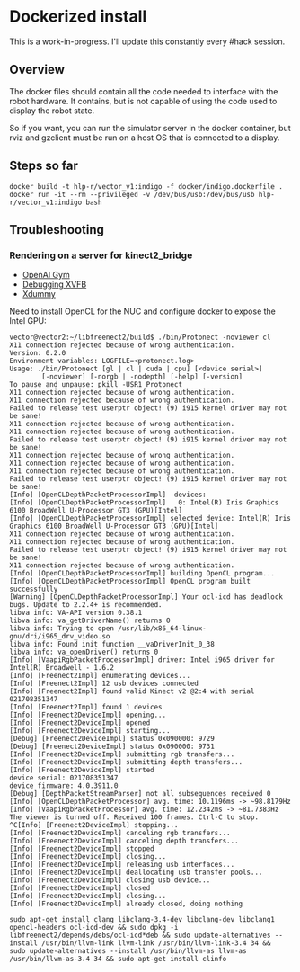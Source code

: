# Dockerized install

This is a work-in-progress. I'll update this constantly every #hack session.

## Overview

The docker files should contain all the code needed to interface with the robot hardware. It contains, but is not capable of using the code used to display the robot state.

So if you want, you can run the simulator server in the docker container, but rviz and gzclient must be run on a host OS that is connected to a display.

## Steps so far

```
docker build -t hlp-r/vector_v1:indigo -f docker/indigo.dockerfile .
docker run -it --rm --privileged -v /dev/bus/usb:/dev/bus/usb hlp-r/vector_v1:indigo bash
```

## Troubleshooting

### Rendering on a server for kinect2_bridge

- [OpenAI Gym](https://github.com/banerjs/gym#rendering-on-a-server)
- [Debugging XVFB](https://askubuntu.com/questions/754382/how-do-i-start-chromium-browser-in-headless-mode-extension-randr-missing-on-d)
- [Xdummy](http://xpra.org/trac/wiki/Xdummy)

Need to install OpenCL for the NUC and configure docker to expose the Intel GPU:

```
vector@vector2:~/libfreenect2/build$ ./bin/Protonect -noviewer cl
X11 connection rejected because of wrong authentication.
Version: 0.2.0
Environment variables: LOGFILE=<protonect.log>
Usage: ./bin/Protonect [gl | cl | cuda | cpu] [<device serial>]
        [-noviewer] [-norgb | -nodepth] [-help] [-version]
To pause and unpause: pkill -USR1 Protonect
X11 connection rejected because of wrong authentication.
X11 connection rejected because of wrong authentication.
Failed to release test userptr object! (9) i915 kernel driver may not be sane!
X11 connection rejected because of wrong authentication.
X11 connection rejected because of wrong authentication.
Failed to release test userptr object! (9) i915 kernel driver may not be sane!
X11 connection rejected because of wrong authentication.
X11 connection rejected because of wrong authentication.
X11 connection rejected because of wrong authentication.
Failed to release test userptr object! (9) i915 kernel driver may not be sane!
[Info] [OpenCLDepthPacketProcessorImpl]  devices:
[Info] [OpenCLDepthPacketProcessorImpl]   0: Intel(R) Iris Graphics 6100 BroadWell U-Processor GT3 (GPU)[Intel]
[Info] [OpenCLDepthPacketProcessorImpl] selected device: Intel(R) Iris Graphics 6100 BroadWell U-Processor GT3 (GPU)[Intel]
X11 connection rejected because of wrong authentication.
X11 connection rejected because of wrong authentication.
Failed to release test userptr object! (9) i915 kernel driver may not be sane!
X11 connection rejected because of wrong authentication.
[Info] [OpenCLDepthPacketProcessorImpl] building OpenCL program...
[Info] [OpenCLDepthPacketProcessorImpl] OpenCL program built successfully
[Warning] [OpenCLDepthPacketProcessorImpl] Your ocl-icd has deadlock bugs. Update to 2.2.4+ is recommended.
libva info: VA-API version 0.38.1
libva info: va_getDriverName() returns 0
libva info: Trying to open /usr/lib/x86_64-linux-gnu/dri/i965_drv_video.so
libva info: Found init function __vaDriverInit_0_38
libva info: va_openDriver() returns 0
[Info] [VaapiRgbPacketProcessorImpl] driver: Intel i965 driver for Intel(R) Broadwell - 1.6.2
[Info] [Freenect2Impl] enumerating devices...
[Info] [Freenect2Impl] 12 usb devices connected
[Info] [Freenect2Impl] found valid Kinect v2 @2:4 with serial 021708351347
[Info] [Freenect2Impl] found 1 devices
[Info] [Freenect2DeviceImpl] opening...
[Info] [Freenect2DeviceImpl] opened
[Info] [Freenect2DeviceImpl] starting...
[Debug] [Freenect2DeviceImpl] status 0x090000: 9729
[Debug] [Freenect2DeviceImpl] status 0x090000: 9731
[Info] [Freenect2DeviceImpl] submitting rgb transfers...
[Info] [Freenect2DeviceImpl] submitting depth transfers...
[Info] [Freenect2DeviceImpl] started
device serial: 021708351347
device firmware: 4.0.3911.0
[Debug] [DepthPacketStreamParser] not all subsequences received 0
[Info] [OpenCLDepthPacketProcessor] avg. time: 10.1196ms -> ~98.8179Hz
[Info] [VaapiRgbPacketProcessor] avg. time: 12.2342ms -> ~81.7383Hz
The viewer is turned off. Received 100 frames. Ctrl-C to stop.
^C[Info] [Freenect2DeviceImpl] stopping...
[Info] [Freenect2DeviceImpl] canceling rgb transfers...
[Info] [Freenect2DeviceImpl] canceling depth transfers...
[Info] [Freenect2DeviceImpl] stopped
[Info] [Freenect2DeviceImpl] closing...
[Info] [Freenect2DeviceImpl] releasing usb interfaces...
[Info] [Freenect2DeviceImpl] deallocating usb transfer pools...
[Info] [Freenect2DeviceImpl] closing usb device...
[Info] [Freenect2DeviceImpl] closed
[Info] [Freenect2DeviceImpl] closing...
[Info] [Freenect2DeviceImpl] already closed, doing nothing
```

```
sudo apt-get install clang libclang-3.4-dev libclang-dev libclang1 opencl-headers ocl-icd-dev && sudo dpkg -i libfreenect2/depends/debs/ocl-icd*deb && sudo update-alternatives --install /usr/bin/llvm-link llvm-link /usr/bin/llvm-link-3.4 34 &&
sudo update-alternatives --install /usr/bin/llvm-as llvm-as /usr/bin/llvm-as-3.4 34 && sudo apt-get install clinfo
```
